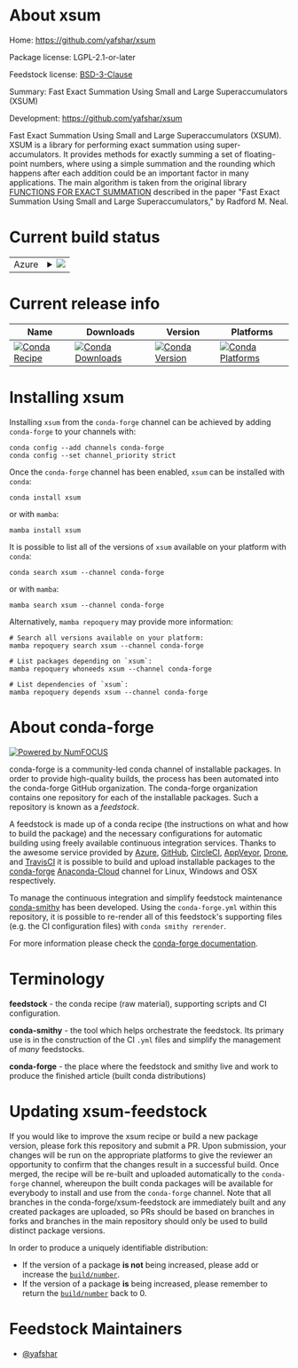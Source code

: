 About xsum
==========

Home: https://github.com/yafshar/xsum

Package license: LGPL-2.1-or-later

Feedstock license: [BSD-3-Clause](https://github.com/conda-forge/xsum-feedstock/blob/main/LICENSE.txt)

Summary: Fast Exact Summation Using Small and Large Superaccumulators (XSUM)

Development: https://github.com/yafshar/xsum

Fast Exact Summation Using Small and Large Superaccumulators (XSUM).
XSUM is a library for performing exact summation using super-accumulators.
It provides methods for exactly summing a set of floating-point numbers,
where using a simple summation and the rounding which happens after each
addition could be an important factor in many applications.
The main algorithm is taken from the original library
[FUNCTIONS FOR EXACT SUMMATION](https://gitlab.com/radfordneal/xsum)
described in the paper
"Fast Exact Summation Using Small and Large Superaccumulators," by Radford
M. Neal.


Current build status
====================


<table>
    
  <tr>
    <td>Azure</td>
    <td>
      <details>
        <summary>
          <a href="https://dev.azure.com/conda-forge/feedstock-builds/_build/latest?definitionId=10728&branchName=main">
            <img src="https://dev.azure.com/conda-forge/feedstock-builds/_apis/build/status/xsum-feedstock?branchName=main">
          </a>
        </summary>
        <table>
          <thead><tr><th>Variant</th><th>Status</th></tr></thead>
          <tbody><tr>
              <td>linux_64_python3.10.____cpython</td>
              <td>
                <a href="https://dev.azure.com/conda-forge/feedstock-builds/_build/latest?definitionId=10728&branchName=main">
                  <img src="https://dev.azure.com/conda-forge/feedstock-builds/_apis/build/status/xsum-feedstock?branchName=main&jobName=linux&configuration=linux_64_python3.10.____cpython" alt="variant">
                </a>
              </td>
            </tr><tr>
              <td>linux_64_python3.11.____cpython</td>
              <td>
                <a href="https://dev.azure.com/conda-forge/feedstock-builds/_build/latest?definitionId=10728&branchName=main">
                  <img src="https://dev.azure.com/conda-forge/feedstock-builds/_apis/build/status/xsum-feedstock?branchName=main&jobName=linux&configuration=linux_64_python3.11.____cpython" alt="variant">
                </a>
              </td>
            </tr><tr>
              <td>linux_64_python3.8.____73_pypy</td>
              <td>
                <a href="https://dev.azure.com/conda-forge/feedstock-builds/_build/latest?definitionId=10728&branchName=main">
                  <img src="https://dev.azure.com/conda-forge/feedstock-builds/_apis/build/status/xsum-feedstock?branchName=main&jobName=linux&configuration=linux_64_python3.8.____73_pypy" alt="variant">
                </a>
              </td>
            </tr><tr>
              <td>linux_64_python3.8.____cpython</td>
              <td>
                <a href="https://dev.azure.com/conda-forge/feedstock-builds/_build/latest?definitionId=10728&branchName=main">
                  <img src="https://dev.azure.com/conda-forge/feedstock-builds/_apis/build/status/xsum-feedstock?branchName=main&jobName=linux&configuration=linux_64_python3.8.____cpython" alt="variant">
                </a>
              </td>
            </tr><tr>
              <td>linux_64_python3.9.____73_pypy</td>
              <td>
                <a href="https://dev.azure.com/conda-forge/feedstock-builds/_build/latest?definitionId=10728&branchName=main">
                  <img src="https://dev.azure.com/conda-forge/feedstock-builds/_apis/build/status/xsum-feedstock?branchName=main&jobName=linux&configuration=linux_64_python3.9.____73_pypy" alt="variant">
                </a>
              </td>
            </tr><tr>
              <td>linux_64_python3.9.____cpython</td>
              <td>
                <a href="https://dev.azure.com/conda-forge/feedstock-builds/_build/latest?definitionId=10728&branchName=main">
                  <img src="https://dev.azure.com/conda-forge/feedstock-builds/_apis/build/status/xsum-feedstock?branchName=main&jobName=linux&configuration=linux_64_python3.9.____cpython" alt="variant">
                </a>
              </td>
            </tr><tr>
              <td>osx_64_python3.10.____cpython</td>
              <td>
                <a href="https://dev.azure.com/conda-forge/feedstock-builds/_build/latest?definitionId=10728&branchName=main">
                  <img src="https://dev.azure.com/conda-forge/feedstock-builds/_apis/build/status/xsum-feedstock?branchName=main&jobName=osx&configuration=osx_64_python3.10.____cpython" alt="variant">
                </a>
              </td>
            </tr><tr>
              <td>osx_64_python3.11.____cpython</td>
              <td>
                <a href="https://dev.azure.com/conda-forge/feedstock-builds/_build/latest?definitionId=10728&branchName=main">
                  <img src="https://dev.azure.com/conda-forge/feedstock-builds/_apis/build/status/xsum-feedstock?branchName=main&jobName=osx&configuration=osx_64_python3.11.____cpython" alt="variant">
                </a>
              </td>
            </tr><tr>
              <td>osx_64_python3.8.____73_pypy</td>
              <td>
                <a href="https://dev.azure.com/conda-forge/feedstock-builds/_build/latest?definitionId=10728&branchName=main">
                  <img src="https://dev.azure.com/conda-forge/feedstock-builds/_apis/build/status/xsum-feedstock?branchName=main&jobName=osx&configuration=osx_64_python3.8.____73_pypy" alt="variant">
                </a>
              </td>
            </tr><tr>
              <td>osx_64_python3.8.____cpython</td>
              <td>
                <a href="https://dev.azure.com/conda-forge/feedstock-builds/_build/latest?definitionId=10728&branchName=main">
                  <img src="https://dev.azure.com/conda-forge/feedstock-builds/_apis/build/status/xsum-feedstock?branchName=main&jobName=osx&configuration=osx_64_python3.8.____cpython" alt="variant">
                </a>
              </td>
            </tr><tr>
              <td>osx_64_python3.9.____73_pypy</td>
              <td>
                <a href="https://dev.azure.com/conda-forge/feedstock-builds/_build/latest?definitionId=10728&branchName=main">
                  <img src="https://dev.azure.com/conda-forge/feedstock-builds/_apis/build/status/xsum-feedstock?branchName=main&jobName=osx&configuration=osx_64_python3.9.____73_pypy" alt="variant">
                </a>
              </td>
            </tr><tr>
              <td>osx_64_python3.9.____cpython</td>
              <td>
                <a href="https://dev.azure.com/conda-forge/feedstock-builds/_build/latest?definitionId=10728&branchName=main">
                  <img src="https://dev.azure.com/conda-forge/feedstock-builds/_apis/build/status/xsum-feedstock?branchName=main&jobName=osx&configuration=osx_64_python3.9.____cpython" alt="variant">
                </a>
              </td>
            </tr><tr>
              <td>win_64_python3.10.____cpython</td>
              <td>
                <a href="https://dev.azure.com/conda-forge/feedstock-builds/_build/latest?definitionId=10728&branchName=main">
                  <img src="https://dev.azure.com/conda-forge/feedstock-builds/_apis/build/status/xsum-feedstock?branchName=main&jobName=win&configuration=win_64_python3.10.____cpython" alt="variant">
                </a>
              </td>
            </tr><tr>
              <td>win_64_python3.11.____cpython</td>
              <td>
                <a href="https://dev.azure.com/conda-forge/feedstock-builds/_build/latest?definitionId=10728&branchName=main">
                  <img src="https://dev.azure.com/conda-forge/feedstock-builds/_apis/build/status/xsum-feedstock?branchName=main&jobName=win&configuration=win_64_python3.11.____cpython" alt="variant">
                </a>
              </td>
            </tr><tr>
              <td>win_64_python3.8.____73_pypy</td>
              <td>
                <a href="https://dev.azure.com/conda-forge/feedstock-builds/_build/latest?definitionId=10728&branchName=main">
                  <img src="https://dev.azure.com/conda-forge/feedstock-builds/_apis/build/status/xsum-feedstock?branchName=main&jobName=win&configuration=win_64_python3.8.____73_pypy" alt="variant">
                </a>
              </td>
            </tr><tr>
              <td>win_64_python3.8.____cpython</td>
              <td>
                <a href="https://dev.azure.com/conda-forge/feedstock-builds/_build/latest?definitionId=10728&branchName=main">
                  <img src="https://dev.azure.com/conda-forge/feedstock-builds/_apis/build/status/xsum-feedstock?branchName=main&jobName=win&configuration=win_64_python3.8.____cpython" alt="variant">
                </a>
              </td>
            </tr><tr>
              <td>win_64_python3.9.____73_pypy</td>
              <td>
                <a href="https://dev.azure.com/conda-forge/feedstock-builds/_build/latest?definitionId=10728&branchName=main">
                  <img src="https://dev.azure.com/conda-forge/feedstock-builds/_apis/build/status/xsum-feedstock?branchName=main&jobName=win&configuration=win_64_python3.9.____73_pypy" alt="variant">
                </a>
              </td>
            </tr><tr>
              <td>win_64_python3.9.____cpython</td>
              <td>
                <a href="https://dev.azure.com/conda-forge/feedstock-builds/_build/latest?definitionId=10728&branchName=main">
                  <img src="https://dev.azure.com/conda-forge/feedstock-builds/_apis/build/status/xsum-feedstock?branchName=main&jobName=win&configuration=win_64_python3.9.____cpython" alt="variant">
                </a>
              </td>
            </tr>
          </tbody>
        </table>
      </details>
    </td>
  </tr>
</table>

Current release info
====================

| Name | Downloads | Version | Platforms |
| --- | --- | --- | --- |
| [![Conda Recipe](https://img.shields.io/badge/recipe-xsum-green.svg)](https://anaconda.org/conda-forge/xsum) | [![Conda Downloads](https://img.shields.io/conda/dn/conda-forge/xsum.svg)](https://anaconda.org/conda-forge/xsum) | [![Conda Version](https://img.shields.io/conda/vn/conda-forge/xsum.svg)](https://anaconda.org/conda-forge/xsum) | [![Conda Platforms](https://img.shields.io/conda/pn/conda-forge/xsum.svg)](https://anaconda.org/conda-forge/xsum) |

Installing xsum
===============

Installing `xsum` from the `conda-forge` channel can be achieved by adding `conda-forge` to your channels with:

```
conda config --add channels conda-forge
conda config --set channel_priority strict
```

Once the `conda-forge` channel has been enabled, `xsum` can be installed with `conda`:

```
conda install xsum
```

or with `mamba`:

```
mamba install xsum
```

It is possible to list all of the versions of `xsum` available on your platform with `conda`:

```
conda search xsum --channel conda-forge
```

or with `mamba`:

```
mamba search xsum --channel conda-forge
```

Alternatively, `mamba repoquery` may provide more information:

```
# Search all versions available on your platform:
mamba repoquery search xsum --channel conda-forge

# List packages depending on `xsum`:
mamba repoquery whoneeds xsum --channel conda-forge

# List dependencies of `xsum`:
mamba repoquery depends xsum --channel conda-forge
```


About conda-forge
=================

[![Powered by
NumFOCUS](https://img.shields.io/badge/powered%20by-NumFOCUS-orange.svg?style=flat&colorA=E1523D&colorB=007D8A)](https://numfocus.org)

conda-forge is a community-led conda channel of installable packages.
In order to provide high-quality builds, the process has been automated into the
conda-forge GitHub organization. The conda-forge organization contains one repository
for each of the installable packages. Such a repository is known as a *feedstock*.

A feedstock is made up of a conda recipe (the instructions on what and how to build
the package) and the necessary configurations for automatic building using freely
available continuous integration services. Thanks to the awesome service provided by
[Azure](https://azure.microsoft.com/en-us/services/devops/), [GitHub](https://github.com/),
[CircleCI](https://circleci.com/), [AppVeyor](https://www.appveyor.com/),
[Drone](https://cloud.drone.io/welcome), and [TravisCI](https://travis-ci.com/)
it is possible to build and upload installable packages to the
[conda-forge](https://anaconda.org/conda-forge) [Anaconda-Cloud](https://anaconda.org/)
channel for Linux, Windows and OSX respectively.

To manage the continuous integration and simplify feedstock maintenance
[conda-smithy](https://github.com/conda-forge/conda-smithy) has been developed.
Using the ``conda-forge.yml`` within this repository, it is possible to re-render all of
this feedstock's supporting files (e.g. the CI configuration files) with ``conda smithy rerender``.

For more information please check the [conda-forge documentation](https://conda-forge.org/docs/).

Terminology
===========

**feedstock** - the conda recipe (raw material), supporting scripts and CI configuration.

**conda-smithy** - the tool which helps orchestrate the feedstock.
                   Its primary use is in the construction of the CI ``.yml`` files
                   and simplify the management of *many* feedstocks.

**conda-forge** - the place where the feedstock and smithy live and work to
                  produce the finished article (built conda distributions)


Updating xsum-feedstock
=======================

If you would like to improve the xsum recipe or build a new
package version, please fork this repository and submit a PR. Upon submission,
your changes will be run on the appropriate platforms to give the reviewer an
opportunity to confirm that the changes result in a successful build. Once
merged, the recipe will be re-built and uploaded automatically to the
`conda-forge` channel, whereupon the built conda packages will be available for
everybody to install and use from the `conda-forge` channel.
Note that all branches in the conda-forge/xsum-feedstock are
immediately built and any created packages are uploaded, so PRs should be based
on branches in forks and branches in the main repository should only be used to
build distinct package versions.

In order to produce a uniquely identifiable distribution:
 * If the version of a package **is not** being increased, please add or increase
   the [``build/number``](https://docs.conda.io/projects/conda-build/en/latest/resources/define-metadata.html#build-number-and-string).
 * If the version of a package **is** being increased, please remember to return
   the [``build/number``](https://docs.conda.io/projects/conda-build/en/latest/resources/define-metadata.html#build-number-and-string)
   back to 0.

Feedstock Maintainers
=====================

* [@yafshar](https://github.com/yafshar/)


